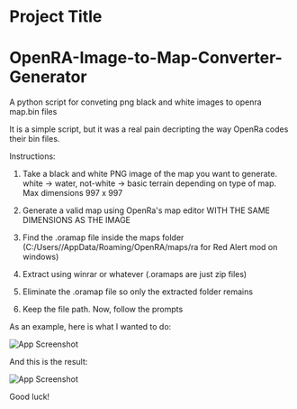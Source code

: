 # Project Title

# OpenRA-Image-to-Map-Converter-Generator
A python script for conveting png black and white images to openra map.bin files


It is a simple script, but it was a real pain decripting the way OpenRa codes their bin files.

Instructions:

1. Take a black and white PNG image of the map you want to generate. white -> water, not-white -> basic terrain depending on type of map. Max dimensions 997 x 997 

2. Generate a valid map using OpenRa's map editor WITH THE SAME DIMENSIONS AS THE IMAGE 

3. Find the .oramap file inside the maps folder (C:/Users/<username>/AppData/Roaming/OpenRA/maps/ra for Red Alert mod on windows) 

4. Extract using winrar or whatever (.oramaps are just zip files) 

5. Eliminate the .oramap file so only the extracted folder remains 

6. Keep the file path. Now, follow the prompts


As an example, here is what I wanted to do:





![App Screenshot](https://drive.google.com/file/d/1bToaBHZzRBf9yawCHB-7bjC4GNF4O0Fz/view?usp=sharing)

And this is the result:

![App Screenshot](https://drive.google.com/file/d/1AgyNQ1PqzDJTj5w7Gq-eb59hmy_3ZNLV/view?usp=sharing)

Good luck!
